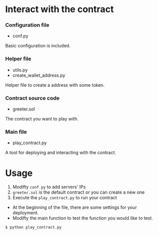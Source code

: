 # Interact with the contract 

### Configuration file 

- conf.py

Basic configuration is included.

### Helper file

- utils.py
- create_wallet_address.py

Helper file to create a address with some token.

### Contract source code 

- greeter.sol

The contract you want to play with.

### Main file

- play_contract.py

A tool for deploying and interacting with the contract.

# Usage

1. Modifty `conf.py` to add servers' IPs
2. `greeter.sol` is the default contract or you can create a new one
3. Execute the `play_contract.py` to run your contract
  - At the beginning of the file, there are some settings for your deployment.
  - Modifty the main function to test the function you would like to test.

```python
$ python play_contract.py
```
